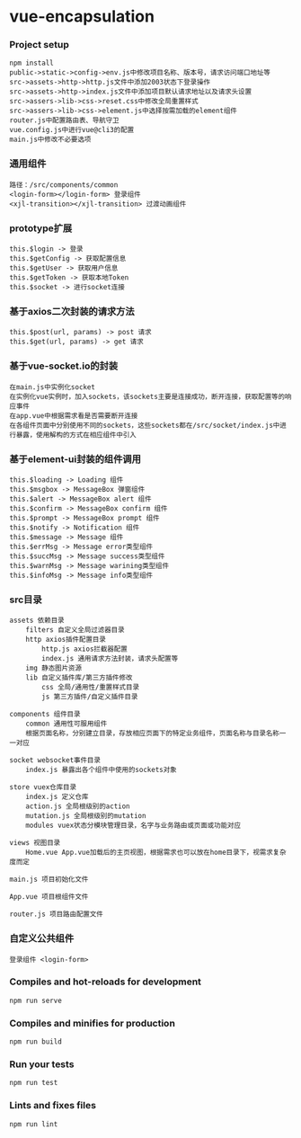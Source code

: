 # vue-encapsulation

### Project setup
```
npm install
public->static->config->env.js中修改项目名称、版本号，请求访问端口地址等
src->assets->http->http.js文件中添加2003状态下登录操作
src->assets->http->index.js文件中添加项目默认请求地址以及请求头设置
src->assers->lib->css->reset.css中修改全局重置样式
src->assers->lib->css->element.js中选择按需加载的element组件
router.js中配置路由表、导航守卫
vue.config.js中进行vue@cli3的配置
main.js中修改不必要选项
```

### 通用组件
```
路径：/src/components/common
<login-form></login-form> 登录组件
<xjl-transition></xjl-transition> 过渡动画组件
```

### prototype扩展
```
this.$login -> 登录
this.$getConfig -> 获取配置信息
this.$getUser -> 获取用户信息
this.$getToken -> 获取本地Token
this.$socket -> 进行socket连接
```

### 基于axios二次封装的请求方法
```
this.$post(url, params) -> post 请求
this.$get(url, params) -> get 请求
```

### 基于vue-socket.io的封装
```
在main.js中实例化socket
在实例化vue实例时，加入sockets，该sockets主要是连接成功，断开连接，获取配置等的响应事件
在app.vue中根据需求看是否需要断开连接
在各组件页面中分别使用不同的sockets，这些sockets都在/src/socket/index.js中进行暴露，使用解构的方式在相应组件中引入
```

### 基于element-ui封装的组件调用
```
this.$loading -> Loading 组件
this.$msgbox -> MessageBox 弹窗组件
this.$alert -> MessageBox alert 组件
this.$confirm -> MessageBox confirm 组件
this.$prompt -> MessageBox prompt 组件
this.$notify -> Notification 组件
this.$message -> Message 组件
this.$errMsg -> Message error类型组件
this.$succMsg -> Message success类型组件
this.$warnMsg -> Message warining类型组件
this.$infoMsg -> Message info类型组件
```

### src目录
```
assets 依赖目录
    filters 自定义全局过滤器目录
    http axios插件配置目录
        http.js axios拦截器配置
        index.js 通用请求方法封装，请求头配置等
    img 静态图片资源
    lib 自定义插件库/第三方插件修改
        css 全局/通用性/重置样式目录
        js 第三方插件/自定义插件目录

components 组件目录
    common 通用性可服用组件
    根据页面名称，分别建立目录，存放相应页面下的特定业务组件，页面名称与目录名称一一对应

socket websocket事件目录
    index.js 暴露出各个组件中使用的sockets对象

store vuex仓库目录
    index.js 定义仓库
    action.js 全局根级别的action
    mutation.js 全局根级别的mutation
    modules vuex状态分模块管理目录，名字与业务路由或页面或功能对应

views 视图目录
    Home.vue App.vue加载后的主页视图，根据需求也可以放在home目录下，视需求复杂度而定

main.js 项目初始化文件

App.vue 项目根组件文件

router.js 项目路由配置文件
```

### 自定义公共组件
```
登录组件 <login-form>
```

### Compiles and hot-reloads for development
```
npm run serve
```

### Compiles and minifies for production
```
npm run build
```

### Run your tests
```
npm run test
```

### Lints and fixes files
```
npm run lint
```

